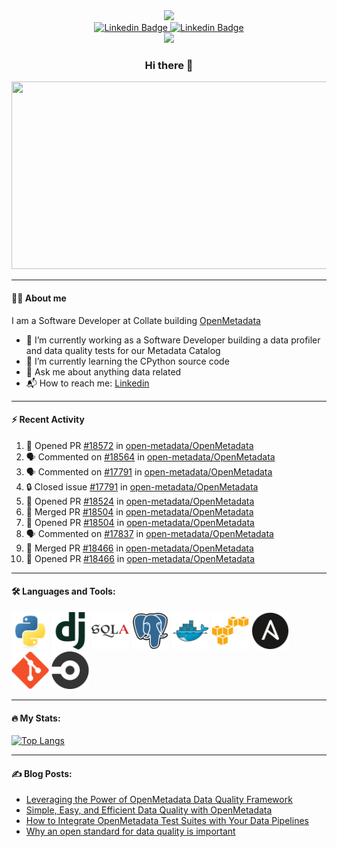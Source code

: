 <div id="header" align="center">
  <img src="https://media.giphy.com/media/5eLDrEaRGHegx2FeF2/giphy.gif" width="100"/>
</div>
<div id="badges" align="center">
  <a href="https://www.linkedin.com/in/teddycrepineau/">
    <img src="https://shields.io/badge/Linkedin-blue?logo=linkedin&logoColor=white&style=for-the-badge" alt="Linkedin Badge"/>
  </a>
  <a href="https://medium.com/@teddycrpineau">
    <img src="https://shields.io/badge/Medium-black?logo=medium&logoColor=white&style=for-the-badge" alt="Linkedin Badge"/>
  </a>
</div>
<div align="center">
  <img src="https://komarev.com/ghpvc/?username=TeddyCr&color=blue&style=flat-square" />
</div>

<h3 align="center">
Hi there 👋
</h3>
<div align="center">
  <img src="https://media.giphy.com/media/L8K62iTDkzGX6/giphy.gif" width="600" height="300"/>
</div>

---

#### :technologist: About me
I am a Software Developer at Collate building <a href="https://open-metadata.org"/>OpenMetadata</a>
- 🔭 I’m currently working as a Software Developer building a data profiler and data quality tests for our Metadata Catalog
- 🐍 I’m currently learning the CPython source code
- 💬 Ask me about anything data related
- 📬 How to reach me: [Linkedin](https://shields.io/badge/Linkedin-blue?logo=linkedin&logoColor=white&style=for-the-badge)

---

#### ⚡️ Recent Activity
<!--START_SECTION:activity-->
1. 💪 Opened PR [#18572](https://github.com/open-metadata/OpenMetadata/pull/18572) in [open-metadata/OpenMetadata](https://github.com/open-metadata/OpenMetadata)
2. 🗣 Commented on [#18564](https://github.com/open-metadata/OpenMetadata/pull/18564#issuecomment-2466187977) in [open-metadata/OpenMetadata](https://github.com/open-metadata/OpenMetadata)
3. 🗣 Commented on [#17791](https://github.com/open-metadata/OpenMetadata/issues/17791#issuecomment-2462359594) in [open-metadata/OpenMetadata](https://github.com/open-metadata/OpenMetadata)
4. 🔒 Closed issue [#17791](https://github.com/open-metadata/OpenMetadata/issues/17791) in [open-metadata/OpenMetadata](https://github.com/open-metadata/OpenMetadata)
5. 💪 Opened PR [#18524](https://github.com/open-metadata/OpenMetadata/pull/18524) in [open-metadata/OpenMetadata](https://github.com/open-metadata/OpenMetadata)
6. 🎉 Merged PR [#18504](https://github.com/open-metadata/OpenMetadata/pull/18504) in [open-metadata/OpenMetadata](https://github.com/open-metadata/OpenMetadata)
7. 💪 Opened PR [#18504](https://github.com/open-metadata/OpenMetadata/pull/18504) in [open-metadata/OpenMetadata](https://github.com/open-metadata/OpenMetadata)
8. 🗣 Commented on [#17837](https://github.com/open-metadata/OpenMetadata/pull/17837#issuecomment-2454520695) in [open-metadata/OpenMetadata](https://github.com/open-metadata/OpenMetadata)
9. 🎉 Merged PR [#18466](https://github.com/open-metadata/OpenMetadata/pull/18466) in [open-metadata/OpenMetadata](https://github.com/open-metadata/OpenMetadata)
10. 💪 Opened PR [#18466](https://github.com/open-metadata/OpenMetadata/pull/18466) in [open-metadata/OpenMetadata](https://github.com/open-metadata/OpenMetadata)
<!--END_SECTION:activity-->

---

#### :hammer_and_wrench: Languages and Tools:
<div>
   <img src="https://github.com/devicons/devicon/blob/master/icons/python/python-original.svg" width="60" height="60"/>
   <img src="https://github.com/devicons/devicon/blob/master/icons/django/django-plain.svg" width="60" height="60"/>
   <img src="https://github.com/devicons/devicon/blob/master/icons/sqlalchemy/sqlalchemy-original.svg" width="60" height="60"/>
   <img src="https://github.com/devicons/devicon/blob/master/icons/postgresql/postgresql-original.svg" width="60" height="60"/>
   <img src="https://github.com/devicons/devicon/blob/master/icons/docker/docker-original.svg" width="60" height="60"/>
   <img src="https://github.com/devicons/devicon/blob/master/icons/amazonwebservices/amazonwebservices-original.svg" width="60" height="60"/>
   <img src="https://github.com/devicons/devicon/blob/master/icons/ansible/ansible-original.svg" width="60" height="60"/>
   <img src="https://github.com/devicons/devicon/blob/master/icons/git/git-original.svg" width="60" height="60"/>
   <img src="https://github.com/devicons/devicon/blob/master/icons/circleci/circleci-plain.svg" width="60" height="60"/>
</div>

---

#### 🔥 My Stats:
[![Top Langs](https://github-readme-stats.vercel.app/api/top-langs/?username=TeddyCr&layout=compact&hide=javascript,html,css)](https://github.com/anuraghazra/github-readme-stats)

---

#### ✍️ Blog Posts:
<!-- BLOG-POST-LIST:START -->
- [Leveraging the Power of OpenMetadata Data Quality Framework](https://blog.open-metadata.org/leveraging-the-power-of-openmetadata-data-quality-framework-385ba2d8eaf?source=rss-16e0670af08f------2)
- [Simple, Easy, and Efficient Data Quality with OpenMetadata](https://blog.open-metadata.org/simple-easy-and-efficient-data-quality-with-openmetadata-1c4e7d329364?source=rss-16e0670af08f------2)
- [How to Integrate OpenMetadata Test Suites with Your Data Pipelines](https://blog.open-metadata.org/how-to-integrate-openmetadata-test-suites-with-your-data-pipelines-d83fb55fa494?source=rss-16e0670af08f------2)
- [Why an open standard for data quality is important](https://blog.open-metadata.org/why-are-we-building-a-data-quality-standard-1753fae87259?source=rss-16e0670af08f------2)
<!-- BLOG-POST-LIST:END -->
